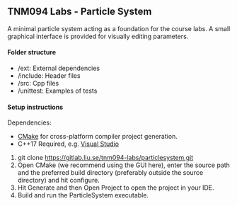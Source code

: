 ## TNM094 Labs - Particle System

A minimal particle system acting as a foundation for the course labs.
A small graphical interface is provided for visually editing parameters.

#### Folder structure

- /ext: External dependencies
- /include: Header files
- /src: Cpp files
- /unittest: Examples of tests

#### Setup instructions
Dependencies:
 - [CMake](https://cmake.org/download/) for cross-platform compiler project generation.
 - C++17 Required, e.g. [Visual Studio](https://visualstudio.microsoft.com/downloads/)

1. git clone https://gitlab.liu.se/tnm094-labs/particlesystem.git
2. Open CMake (we recommend using the GUI here), enter the source path and the preferred build directory (preferably outside the source directory) and hit configure. 
3. Hit Generate and then Open Project to open the project in your IDE.
4. Build and run the ParticleSystem executable.

